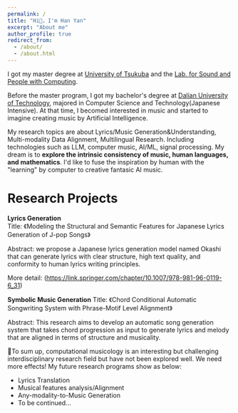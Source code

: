 ```yaml
---
permalink: /
title: "Hi👋，I'm Han Yan"
excerpt: "About me"
author_profile: true
redirect_from: 
  - /about/
  - /about.html
---
```


I got my master degree at [University of Tsukuba](https://www.tsukuba.ac.jp/en/) and the [Lab. for Sound and People with Computing](https://lspc.slis.tsukuba.ac.jp).

Before the master program, I got my bachelor's degree at [Dalian University of Technology](https://www.dlut.edu.cn/), majored in Computer Science and Technology(Japanese Intensive). At that time, I becomed interested in music and started to imagine creating music by Artificial Intelligence.

My research topics are about Lyrics/Music Generation&Understanding, Multi-modality Data Alignment, Multilingual Research. Including technologies such as LLM, computer music, AI/ML, signal processing.
My dream is to **explore the intrinsic consistency of music, human languages, and mathematics**. I'd like to fuse the inspiration by human with the "learning" by computer to creative fantasic AI music. 


Research Projects
======
**Lyrics Generation**  
Title: 《Modeling the Structural and Semantic Features for Japanese Lyrics Generation of J-pop Songs》 

Abstract: we propose a Japanese lyrics generation model named Okashi that can generate lyrics with clear structure, high text quality, and conformity to human lyrics writing principles.

More detail: (https://link.springer.com/chapter/10.1007/978-981-96-0119-6_31)

**Symbolic Music Generation**
Title: 《Chord Conditional Automatic Songwriting System with Phrase-Motif Level Alignment》 

Abstract: This research aims to develop an automatic song generation system that takes chord progression as input to generate lyrics and melody that are aligned in terms of structure and musicality.  

&#127932;To sum up, computational musicology is an interesting but challenging interdisciplinary research field but have not been explored well. We need more effects!
My future research programs show as below:

* Lyrics Translation 
* Musical features analysis/Alignment
* Any-modality-to-Music Generation 
* To be continued...



